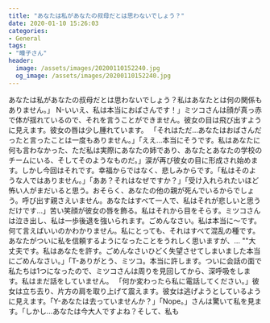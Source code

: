 ```yaml
---
title: "あなたは私があなたの叔母だとは思わないでしょう？"
date: 2020-01-10 15:26:03
categories:
- General
tags:
- "瞳子さん"
header:
  image: /assets/images/20200110152240.jpg
  og_image: /assets/images/20200110152240.jpg
---
```


あなたは私があなたの叔母だとは思わないでしょう？私はあなたとは何の関係もありません。」 N-いいえ、私は本当におばさんです！」ミツコさんは顔が真っ赤で体が揺れているので、それを言うことができません。彼女の目は飛び出すように見えます。彼女の唇は少し腫れています。 「それはただ…あなたはおばさんだったと言ったことは一度もありません。」「ええ…本当にそうです。私はあなたに何も言わなかった、ただ私は実際にあなたの姉であり、あなたとあなたの学校のチームにいる、そしてそのようなものだ。」涙が再び彼女の目に形成され始めます。しかし今回はそれです。幸福からではなく、悲しみからです。「私はそのような人ではありません。」「ああ？それはなぜですか？」「受け入れられたいほど怖い人がまだいると思う。おそらく、あなたの他の親が死んでいるからでしょう。呼び出す親さえいません。あなたはすべて一人で、私はそれが悲しいと思うだけです...」苦い笑顔が彼女の唇を飾る。私はそれから目をそらす。ミツコさんは泣き出し、私は一歩後退を強いられます。ごめんなさい。私は本当に〜です。何て言えばいいのかわかりません。私にとっても、それはすべて混乱の種です。あなたがついに私を信頼するようになったことをうれしく思いますが、… &quot;&quot;大丈夫です。私はあなたを許す。ごめんなさいひどく失望させてしまいました本当にごめんなさい。」「T-ありがとう、ミツコ。本当に許します。ついに会話の面で私たちは1つになったので、ミツコさんは周りを見回してから、深呼吸をします。私はまだ話をしていません。 「何か変わったら私に電話してください。」彼女は立ち去り、片方の肩を取り上げて震えます。彼女は逃げようとしているように見えます。「Y-あなたは去っていませんか？」「Nope。」さんは驚いて私を見ます。「しかし…あなたは今大人ですよね？そして、私も
